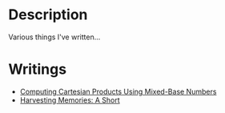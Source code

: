# Description

Various things I've written...

# Writings
- [Computing Cartesian Products Using Mixed-Base Numbers](./cartesian-product-mixed-bases.md)
- [Harvesting Memories: A Short](./harvesting-memories.md)
